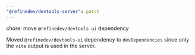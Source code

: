 ```yaml
---
"@refinedev/devtools-server": patch
---
```


chore: move `@refinedev/devtools-ui` dependency

Moved `@refinedev/devtools-ui` dependency to `devDependencies` since only the `vite` output is used in the server.
